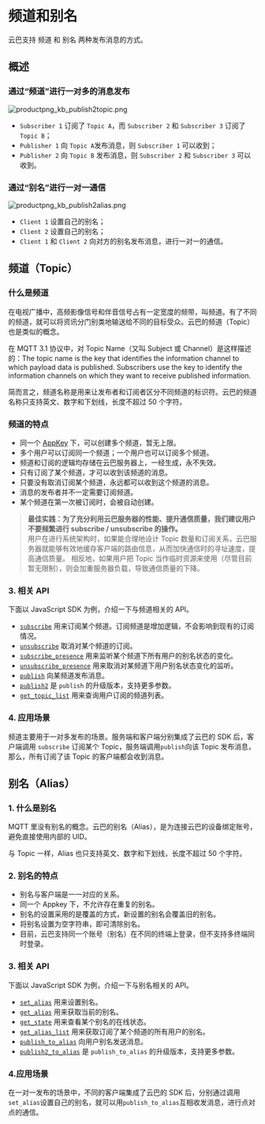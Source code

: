 # 频道和别名

云巴支持 频道 和 别名 两种发布消息的方式。

## 概述

### 通过“频道”进行一对多的消息发布

![productpng_kb_publish2topic.png](https://raw.githubusercontent.com/yunba/docs/master/image/productpng_kb_publish2topic.png)

- `Subscriber 1` 订阅了 `Topic A`，而 `Subscriber 2` 和 `Subscriber 3` 订阅了 `Topic B`；
- `Publisher 1` 向 `Topic A`发布消息，则 `Subscriber 1` 可以收到；
- `Publisher 2` 向 `Topic B` 发布消息，则 `Subscriber 2` 和 `Subscriber 3` 可以收到。

### 通过“别名”进行一对一通信

![productpng_kb_publish2alias.png](https://raw.githubusercontent.com/yunba/docs/master/image/productpng_kb_publish2alias.png)

- `Client 1` 设置自己的别名；
- `Client 2` 设置自己的别名；
- `Client 1` 和 `Client 2` 向对方的别名发布消息，进行一对一的通信。

## 频道（Topic）


### 什么是频道

在电视广播中，高频影像信号和伴音信号占有一定宽度的频带，叫频道。有了不同的频道，就可以将资讯分门别类地输送给不同的目标受众。云巴的频道（Topic）也是类似的概念。

在 MQTT 3.1 协议中，对 Topic Name（又叫 Subject 或 Channel）是这样描述的：The topic name is the key that identifies the information channel to which payload data is published. Subscribers use the key to identify the information channels on which they want to receive published information.

简而言之，频道名称是用来让发布者和订阅者区分不同频道的标识符。云巴的频道名称只支持英文、数字和下划线，长度不超过 50 个字符。

### 频道的特点

* 同一个 [AppKey](product_kb_app_key.md) 下，可以创建多个频道，暂无上限。
* 多个用户可以订阅同一个频道；一个用户也可以订阅多个频道。
* 频道和订阅的逻辑均存储在云巴服务器上，一经生成，永不失效。
* 只有订阅了某个频道，才可以收到该频道的消息。
* 只要没有取消订阅某个频道，永远都可以收到这个频道的消息。
* 消息的发布者并不一定需要订阅频道。
* 某个频道在第一次被订阅时，会被自动创建。

 > **最佳实践：为了充分利用云巴服务器的性能、提升通信质量，我们建议用户不要频繁进行 subscribe / unsubscribe 的操作。**
 <br>用户在进行系统架构时，如果能合理地设计 Topic 数量和订阅关系，云巴服务器就能够有效地缓存客户端的路由信息，从而加快通信时的寻址速度，提高通信质量。
 相反地，如果用户把 Topic 当作临时资源来使用（尽管目前暂无限制），则会加重服务器负载，导致通信质量的下降。
 
### 3. 相关 API
下面以 JavaScript SDK 为例，介绍一下与频道相关的 API。

* [`subscribe`](js_sdk_api_manual.md#subscribe) 用来订阅某个频道。订阅频道是增加逻辑，不会影响到现有的订阅情况。
* [`unsubscribe`](js_sdk_api_manual.md#unsubscribe) 取消对某个频道的订阅。
* [`subscribe_presence`](js_sdk_api_manual.md#subscribe_presence) 用来监听某个频道下所有用户的别名状态的变化。
* [`unsubscribe_presence`](js_sdk_api_manual.md#unsubscribe_presence) 用来取消对某频道下用户别名状态变化的监听。
* [`publish`](js_sdk_api_manual.md#publish) 向某频道发布消息。
* [`publish2`](js_sdk_api_manual.md#publish2) 是 `publish` 的升级版本，支持更多参数。
* [`get_topic_list`](js_sdk_api_manual.md#get_topic_list) 用来查询用户订阅的频道列表。

### 4. 应用场景
频道主要用于一对多发布的场景。服务端和客户端分别集成了云巴的 SDK 后，客户端调用 `subscribe` 订阅某个 Topic，服务端调用`publish`向该 Topic 发布消息，那么，所有订阅了该 Topic 的客户端都会收到消息。


## 别名（Alias）


### 1. 什么是别名

MQTT 里没有别名的概念。云巴的别名（Alias），是为连接云巴的设备绑定账号，避免直接使用内部的 UID。

与 Topic 一样，Alias 也只支持英文、数字和下划线，长度不超过 50 个字符。

### 2. 别名的特点
* 别名与客户端是一一对应的关系。
* 同一个 Appkey 下，不允许存在重复的别名。
* 别名的设置采用的是覆盖的方式，新设置的别名会覆盖旧的别名。
* 将别名设置为空字符串，即可清除别名。
* 目前，云巴支持同一个账号（别名）在不同的终端上登录，但不支持多终端同时登录。

### 3. 相关 API
下面以 JavaScript SDK 为例，介绍一下与别名相关的 API。

* [`set_alias`](js_sdk_api_manual.md#set_alias) 用来设置别名。
* [`get_alias`](js_sdk_api_manual.md#get_alias) 用来获取当前的别名。
* [`get_state`](js_sdk_api_manual.md#get_state) 用来查看某个别名的在线状态。
* [`get_alias_list`](js_sdk_api_manual.md#get_alias_list) 用来获取订阅了某个频道的所有用户的别名。
* [`publish_to_alias`](js_sdk_api_manual.md#publish_to_alias) 向用户别名发送消息。
* [`publish2_to_alias`](js_sdk_api_manual.md#publish2_to_alias) 是 `publish_to_alias` 的升级版本，支持更多参数。

### 4.应用场景
在一对一发布的场景中，不同的客户端集成了云巴的 SDK 后，分别通过调用`set_alias`设置自己的别名，就可以用`publish_to_alias`互相收发消息，进行点对点的通信。


